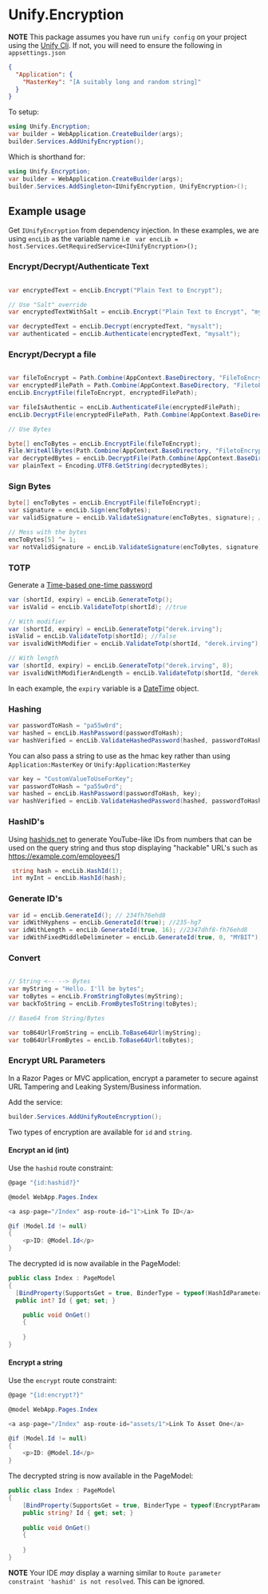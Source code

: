 # Unify.Encryption

**NOTE** This package assumes you have run `unify config` on your project using the [Unify Cli](../../DotNetTools/Unify.Cli). If not, you will need to ensure the following in `appsettings.json`

```json
{
  "Application": {
    "MasterKey": "[A suitably long and random string]"
  }
}
```
To setup:

```c#
using Unify.Encryption;
var builder = WebApplication.CreateBuilder(args);
builder.Services.AddUnifyEncryption();
```

Which is shorthand for:

```c#
using Unify.Encryption;
var builder = WebApplication.CreateBuilder(args);
builder.Services.AddSingleton<IUnifyEncryption, UnifyEncryption>();
```

## Example usage

Get `IUnifyEncryption` from dependency injection. In these examples, we are using `encLib` as the variable name i.e ` var encLib = host.Services.GetRequiredService<IUnifyEncryption>();`

### Encrypt/Decrypt/Authenticate Text

```csharp

var encryptedText = encLib.Encrypt("Plain Text to Encrypt");

// Use "Salt" override
var encryptedTextWithSalt = encLib.Encrypt("Plain Text to Encrypt", "mysalt");

var decryptedText = encLib.Decrypt(encryptedText, "mysalt");
var authenticated = encLib.Authenticate(encryptedText, "mysalt");
```

### Encrypt/Decrypt a file

```csharp

var fileToEncrypt = Path.Combine(AppContext.BaseDirectory, "FileToEncrypt.txt");
var encryptedFilePath = Path.Combine(AppContext.BaseDirectory, "FiletoEncrypt.enc");
encLib.EncryptFile(fileToEncrypt, encryptedFilePath);

var fileIsAuthentic = encLib.AuthenticateFile(encryptedFilePath);
encLib.DecryptFile(encryptedFilePath, Path.Combine(AppContext.BaseDirectory, "FileToEncrypt-Decrypted.txt"));

// Use Bytes

byte[] encToBytes = encLib.EncryptFile(fileToEncrypt);
File.WriteAllBytes(Path.Combine(AppContext.BaseDirectory, "FiletoEncryptFromBytes.enc"), encToBytes);
var decryptedBytes = encLib.DecryptFile(Path.Combine(AppContext.BaseDirectory, "FiletoEncryptFromBytes.enc"));
var plainText = Encoding.UTF8.GetString(decryptedBytes);

```


### Sign Bytes

```csharp
byte[] encToBytes = encLib.EncryptFile(fileToEncrypt);
var signature = encLib.Sign(encToBytes);
var validSignature = encLib.ValidateSignature(encToBytes, signature); //true

// Mess with the bytes
encToBytes[5] ^= 1;
var notValidSignature = encLib.ValidateSignature(encToBytes, signature); //false
```

### TOTP

Generate a [Time-based one-time password](https://en.wikipedia.org/wiki/Time-based_one-time_password)

```csharp
var (shortId, expiry) = encLib.GenerateTotp();
var isValid = encLib.ValidateTotp(shortId); //true

// With modifier
var (shortId, expiry) = encLib.GenerateTotp("derek.irving");
isValid = encLib.ValidateTotp(shortId); //false
var isvalidWithModifier = encLib.ValidateTotp(shortId, "derek.irving"); //true

// With length
var (shortId, expiry) = encLib.GenerateTotp("derek.irving", 8);
var isvalidWithModifierAndLength = encLib.ValidateTotp(shortId, "derek.irving", 8); //true
```
In each example, the `expiry` variable is a [DateTime](https://learn.microsoft.com/en-us/dotnet/api/system.datetime) object.

### Hashing

```csharp
var passwordToHash = "pa55w0rd";
var hashed = encLib.HashPassword(passwordToHash);
var hashVerified = encLib.ValidateHashedPassword(hashed, passwordToHash);
```

You can also pass a string to use as the hmac key rather than using `Application:MasterKey` or `Unify:Application:MasterKey`

```csharp
var key = "CustomValueToUseForKey";
var passwordToHash = "pa55w0rd";
var hashed = encLib.HashPassword(passwordToHash, key);
var hashVerified = encLib.ValidateHashedPassword(hashed, passwordToHash, key);
```

### HashID's

Using [hashids.net](https://github.com/ullmark/hashids.net) to generate YouTube-like IDs from numbers that can be used on the query string and thus stop displaying "hackable" URL's such as https://example.com/employees/1

```csharp
 string hash = encLib.HashId(1);
 int myInt = encLib.HashId(hash);
```

### Generate ID's

```csharp
var id = encLib.GenerateId(); // 234fh76ehd8
var idWithHyphens = encLib.GenerateId(true); //235-hg7
var idWithLength = encLib.GenerateId(true, 16); //2347dhf8-fh76ehd8
var idWithFixedMiddleDelimineter = encLib.GenerateId(true, 0, "MYBIT"); // 2Rt5n6K3-MYBIT-nvxvUp
```

### Convert

```csharp

// String <-- --> Bytes
var myString = "Hello. I'll be bytes";
var toBytes = encLib.FromStringToBytes(myString);
var backToString = encLib.FromBytesToString(toBytes);

// Base64 from String/Bytes

var toB64UrlFromString = encLib.ToBase64Url(myString);
var toB64UrlFromBytes = encLib.ToBase64Url(toBytes);
```

### Encrypt URL Parameters

In a Razor Pages or MVC application, encrypt a parameter to secure against URL Tampering and Leaking System/Business information.

Add the service:

```c#
builder.Services.AddUnifyRouteEncryption();
```

Two types of encryption are available for `id` and `string`.

#### Encrypt an id (int)

Use the `hashid` route constraint:

```c#
@page "{id:hashid?}"

@model WebApp.Pages.Index

<a asp-page="/Index" asp-route-id="1">Link To ID</a>

@if (Model.Id != null)
{
    <p>ID: @Model.Id</p>
}
```

The decrypted id is now available in the PageModel:

```c#
public class Index : PageModel
{
  [BindProperty(SupportsGet = true, BinderType = typeof(HashIdParameter))]
  public int? Id { get; set; }

    public void OnGet()
    {
        
    }
}
```

#### Encrypt a string

Use the `encrypt` route constraint:

```c#
@page "{id:encrypt?}"

@model WebApp.Pages.Index

<a asp-page="/Index" asp-route-id="assets/1">Link To Asset One</a>

@if (Model.Id != null)
{
    <p>ID: @Model.Id</p>
}
```

The decrypted string is now available in the PageModel:

```c#
public class Index : PageModel
{
    [BindProperty(SupportsGet = true, BinderType = typeof(EncryptParameter))]
    public string? Id { get; set; }
    
    public void OnGet()
    {
        
    }
}
```

**NOTE** Your IDE *may* display a warning similar to `Route parameter constraint 'hashid' is not resolved`. This can be ignored.

